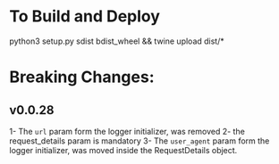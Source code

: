 # To Build and Deploy
python3 setup.py sdist bdist_wheel && twine upload dist/*

# Breaking Changes:

## v0.0.28
1- The `url` param form the logger initializer, was removed
2- the request_details param is mandatory
3- The `user_agent` param form the logger initializer, was moved inside the RequestDetails object.
